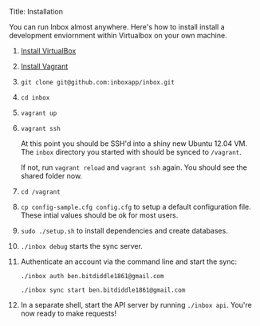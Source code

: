 Title:   Installation

You can run Inbox almost anywhere. Here's how to install install a development enviornment within Virtualbox on your own machine.

1. [Install VirtualBox](https://www.virtualbox.org/wiki/Downloads)

2. [Install Vagrant](http://www.vagrantup.com/downloads.html)

3. `git clone git@github.com:inboxapp/inbox.git`

4. `cd inbox`

5. `vagrant up`

6. `vagrant ssh`

    At this point you should be SSH'd into a shiny new Ubuntu 12.04 VM. The
    `inbox` directory you started with should be synced to `/vagrant`.

    If not, run `vagrant reload` and `vagrant ssh` again. You should see the
    shared folder now.

7. `cd /vagrant`

8. `cp config-sample.cfg config.cfg` to setup a default configuration file. These intial values should be ok for most users.

9. `sudo ./setup.sh` to install dependencies and create databases.

10. `./inbox debug` starts the sync server.  

11. Authenticate an account via the command line and start the sync:

        ./inbox auth ben.bitdiddle1861@gmail.com

        ./inbox sync start ben.bitdiddle1861@gmail.com

11. In a separate shell, start the API server by running `./inbox api`. You're now ready to make requests! 
